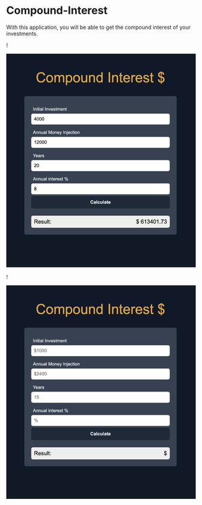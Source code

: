 # Compound-Interest


With this application, you will be able to get the compound interest of your investments.





!<p align="center">
  <img  src="./img/screenCompoundInterest.png" />
</p>

!<p align="center">
  <img  src="./img/screenCompoundInterest1.png" />
</p>
